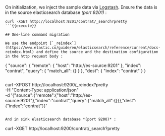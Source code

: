 On initialization, we inject the sample data via [Logstash](https://www.elastic.co/fr/logstash/).
Ensure the data is in the source elasticsearch database *(port 9201)* :

```
curl -XGET http://localhost:9201/contrat/_search?pretty
```{{execute}}

## One-line command migration

We use the endpoint [`_reindex`](https://www.elastic.co/guide/en/elasticsearch/reference/current/docs-reindex.html) and define the source and the destination configuration in the http request body :

```
{
    "source": {
        "remote": {
            "host": "http://es-source:9201"
        },
        "index": "contrat",
        "query": {
            "match_all": {}
        }
    },
    "dest": {
        "index": "contrat"
    }
}
```

```
curl -XPOST http://localhost:9200/_reindex?pretty \
    -H "Content-Type: application/json" \
    -d '{"source":{"remote":{"host":"http://es-source:9201"},"index":"contrat","query":{"match_all":{}}},"dest":{"index":"contrat"}}'
```{{execute}}

And in sink elasticsearch database *(port 9200)* :

```
curl -XGET http://localhost:9200/contrat/_search?pretty
```{{execute}}
